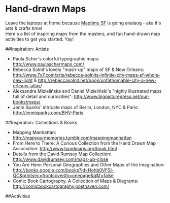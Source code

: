 Hand-drawn Maps
===============

Leave the laptops at home because [Maptime SF](http://www.meetup.com/Maptime-SF/) is going analaog - aka it's arts & crafts time!  
Here's a list of inspiring maps from the masters, and fun hand-drawn map activities to get you started.  Yay!

##Inspiration: Artists
* Paula Scher's colorful typographic maps: http://www.paulaschermaps.com/  
* Rebecca Solnit's lovely "mash-up" maps of SF & New Orleans: http://www.7x7.com/arts/rebecca-solnits-infinite-city-maps-sf-whole-new-light &   http://rebeccasolnit.net/book/unfathomable-city-a-new-orleans-atlas/ 
* Aleksandra Mizielińska and Daniel Mizieliński's "highly illustrated maps full of detail and curiosities": http://www.bigpicturepress.net/our-books/maps/
* Jenni Sparks' intricate maps of Berlin, London, NYC & Paris: http://jennisparks.com/BHV-Paris

##Inspiration: Collections & Books
* Mapping Manhattan: http://mapyourmemories.tumblr.com/mappingmanhattan
* From Here to There: A Curious Collection from the Hand Drawn Map Association: http://www.handmaps.org/book.html
* Details from the David Rumsey Map Collection: http://www.davidrumsey.com/maps-up-close
* You Are Here: Personal Geographies and Other Maps of the Imagination: http://books.google.com/books?id=Hohb0VFSl-QC&printsec=frontcover#v=onepage&q&f=false
* Comic Book Cartography, A Collection of Maps & Diagrams: http://comicbookcartography.posthaven.com/

##Activities
